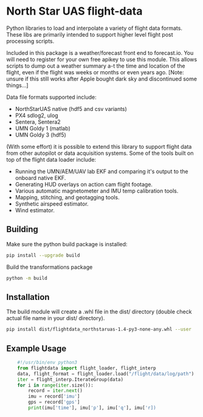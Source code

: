 # North Star UAS flight-data

Python libraries to load and interpolate a variety of flight data formats.
These libs are primarily intended to support higher level flight post processing
scripts.

Included in this package is a weather/forecast front end to forecast.io.  You
will need to register for your own free apikey to use this module.  This allows
scripts to dump out a weather summary a-t the time and location of the flight,
even if the flight was weeks or months or even years ago.  [Note: unsure if this
still works after Apple bought dark sky and discontinued some things...]

Data file formats supported include:

* NorthStarUAS native (hdf5 and csv variants)
* PX4 sdlog2, ulog
* Sentera, Sentera2
* UMN Goldy 1 (matlab)
* UMN Goldy 3 (hdf5)

(With some effort) it is possible to extend this library to support flight data
from other autopilot or data acquisition systems.  Some of the tools built on
top of the flight data loader include:

* Running the UMN/AEM/UAV lab EKF and comparing it's output to the
  onboard native EKF.
* Generating HUD overlays on action cam flight footage.
* Various automatic magnetometer and IMU temp calibration tools.
* Mapping, stitching, and geotagging tools.
* Synthetic airspeed estimator.
* Wind estimator.

## Building

Make sure the python build package is installed:

```bash
pip install --upgrade build
```

Build the transformations package

```bash
python -m build
```

## Installation

The build module will create a .whl file in the dist/ directory (double check
actual file name in your dist/ directory).

```bash
pip install dist/flightdata_northstaruas-1.4-py3-none-any.whl --user
```

## Example Usage

```python
    #!/usr/bin/env python3
    from flightdata import flight_loader, flight_interp
    data, flight_format = flight_loader.load("/flight/data/log/path")
    iter = flight_interp.IterateGroup(data)
    for i in range(iter.size()):
        record = iter.next()
        imu = record['imu']
        gps = record['gps']
        print(imu['time'], imu['p'], imu['q'], imu['r])
```
